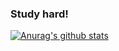 ### Study hard! 
[![Anurag's github stats](https://github-readme-stats.vercel.app/api?username=sive2045)](https://github.com/anuraghazra/github-readme-stats)
<!--
**sive2045/sive2045** is a ✨ _special_ ✨ repository because its `README.md` (this file) appears on your GitHub profile.

Here are some ideas to get you started:

- 🔭 I’m currently working on ...
- 🌱 I’m currently learning ...
- 👯 I’m looking to collaborate on ...
- 🤔 I’m looking for help with ...
- 💬 Ask me about ...
- 📫 How to reach me: ...
- 😄 Pronouns: ...
- ⚡ Fun fact: ...
-->
